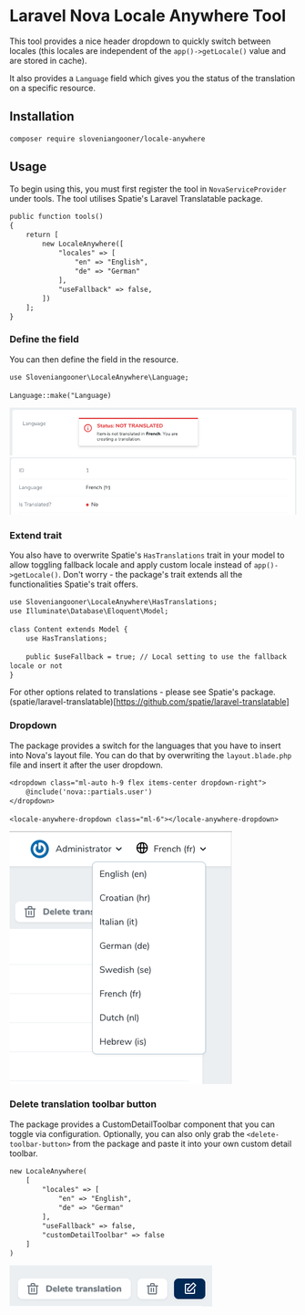 # Laravel Nova Locale Anywhere Tool

This tool provides a nice header dropdown to quickly switch between locales (this locales are independent of the `app()->getLocale()` value and are stored in cache).

It also provides a `Language` field which gives you the status of the translation on a specific resource.

## Installation

```
composer require sloveniangooner/locale-anywhere
```

## Usage

To begin using this, you must first register the tool in `NovaServiceProvider` under tools. The tool utilises Spatie's Laravel Translatable package.

```
public function tools()
{
    return [
        new LocaleAnywhere([
            "locales" => [
                "en" => "English",
                "de" => "German"
            ],
            "useFallback" => false,
        ])
    ];
}
```

### Define the field

You can then define the field in the resource.

```
use Sloveniangooner\LocaleAnywhere\Language;

Language::make("Language)
```

![](/screens/formField.png)
![](/screens/detailField.png)

### Extend trait

You also have to overwrite Spatie's `HasTranslations` trait in your model to allow toggling fallback locale and apply custom locale instead of `app()->getLocale()`.
Don't worry - the package's trait extends all the functionalities Spatie's trait offers.

```
use Sloveniangooner\LocaleAnywhere\HasTranslations;
use Illuminate\Database\Eloquent\Model;

class Content extends Model {
    use HasTranslations;

    public $useFallback = true; // Local setting to use the fallback locale or not
}
```

For other options related to translations - please see Spatie's package. (spatie/laravel-translatable)[https://github.com/spatie/laravel-translatable]

### Dropdown

The package provides a switch for the languages that you have to insert into Nova's layout file. You can do that by overwriting the `layout.blade.php` file and insert it after the user dropdown.

```
<dropdown class="ml-auto h-9 flex items-center dropdown-right">
    @include('nova::partials.user')
</dropdown>

<locale-anywhere-dropdown class="ml-6"></locale-anywhere-dropdown>
```

![](/screens/dropdown.png)

### Delete translation toolbar button

The package provides a CustomDetailToolbar component that you can toggle via configuration. Optionally, you can also only grab the `<delete-toolbar-button>` from the package and paste it into your own custom detail toolbar.

```
new LocaleAnywhere(
    [
        "locales" => [
            "en" => "English",
            "de" => "German"
        ],
        "useFallback" => false,
        "customDetailToolbar" => false
    ]
)
```

![](/screens/toolbar.png)
